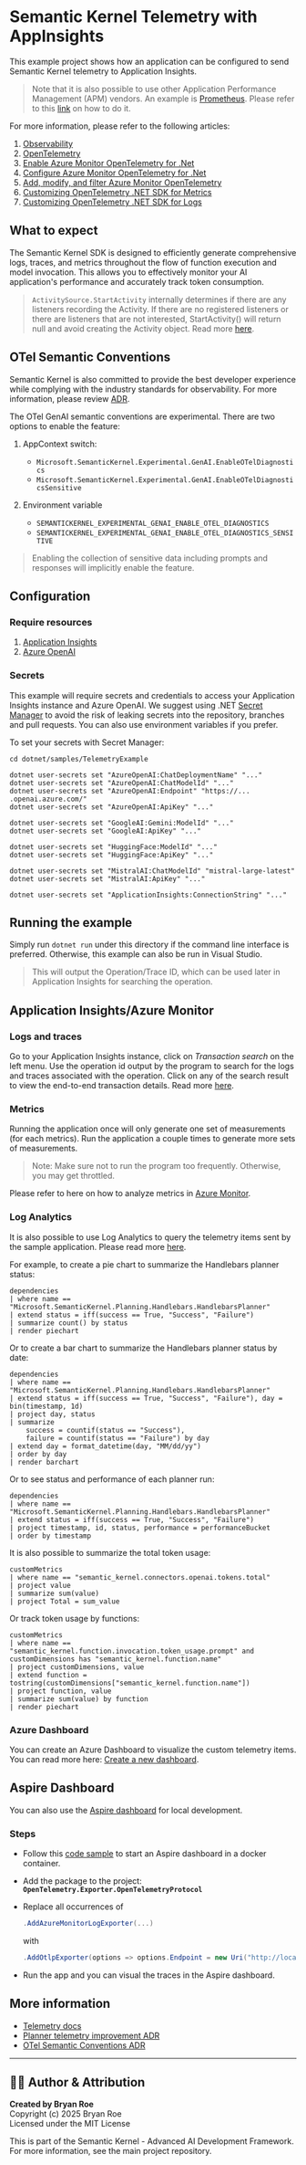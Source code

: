 ﻿# Semantic Kernel Telemetry with AppInsights

This example project shows how an application can be configured to send Semantic Kernel telemetry to Application Insights.

> Note that it is also possible to use other Application Performance Management (APM) vendors. An example is [Prometheus](https://prometheus.io/docs/introduction/overview/). Please refer to this [link](https://learn.microsoft.com/en-us/dotnet/core/diagnostics/metrics-collection#configure-the-example-app-to-use-opentelemetrys-prometheus-exporter) on how to do it.

For more information, please refer to the following articles:

1. [Observability](https://learn.microsoft.com/en-us/dotnet/core/diagnostics/observability-with-otel)
2. [OpenTelemetry](https://opentelemetry.io/docs/)
3. [Enable Azure Monitor OpenTelemetry for .Net](https://learn.microsoft.com/en-us/azure/azure-monitor/app/opentelemetry-enable?tabs=net)
4. [Configure Azure Monitor OpenTelemetry for .Net](https://learn.microsoft.com/en-us/azure/azure-monitor/app/opentelemetry-configuration?tabs=net)
5. [Add, modify, and filter Azure Monitor OpenTelemetry](https://learn.microsoft.com/en-us/azure/azure-monitor/app/opentelemetry-add-modify?tabs=net)
6. [Customizing OpenTelemetry .NET SDK for Metrics](https://github.com/open-telemetry/opentelemetry-dotnet/blob/main/docs/metrics/customizing-the-sdk/README.md)
7. [Customizing OpenTelemetry .NET SDK for Logs](https://github.com/open-telemetry/opentelemetry-dotnet/blob/main/docs/logs/customizing-the-sdk/README.md)

## What to expect

The Semantic Kernel SDK is designed to efficiently generate comprehensive logs, traces, and metrics throughout the flow of function execution and model invocation. This allows you to effectively monitor your AI application's performance and accurately track token consumption.

> `ActivitySource.StartActivity` internally determines if there are any listeners recording the Activity. If there are no registered listeners or there are listeners that are not interested, StartActivity() will return null and avoid creating the Activity object. Read more [here](https://learn.microsoft.com/en-us/dotnet/core/diagnostics/distributed-tracing-instrumentation-walkthroughs).

## OTel Semantic Conventions

Semantic Kernel is also committed to provide the best developer experience while complying with the industry standards for observability. For more information, please review [ADR](../../../../docs/decisions/0044-OTel-semantic-convention.md).

The OTel GenAI semantic conventions are experimental. There are two options to enable the feature:

1. AppContext switch:

   - `Microsoft.SemanticKernel.Experimental.GenAI.EnableOTelDiagnostics`
   - `Microsoft.SemanticKernel.Experimental.GenAI.EnableOTelDiagnosticsSensitive`

2. Environment variable

   - `SEMANTICKERNEL_EXPERIMENTAL_GENAI_ENABLE_OTEL_DIAGNOSTICS`
   - `SEMANTICKERNEL_EXPERIMENTAL_GENAI_ENABLE_OTEL_DIAGNOSTICS_SENSITIVE`

> Enabling the collection of sensitive data including prompts and responses will implicitly enable the feature.

## Configuration

### Require resources

1. [Application Insights](https://learn.microsoft.com/en-us/azure/azure-monitor/app/create-workspace-resource)
2. [Azure OpenAI](https://learn.microsoft.com/en-us/azure/ai-services/openai/how-to/create-resource?pivots=web-portal)

### Secrets

This example will require secrets and credentials to access your Application Insights instance and Azure OpenAI.
We suggest using .NET [Secret Manager](https://learn.microsoft.com/en-us/aspnet/core/security/app-secrets)
to avoid the risk of leaking secrets into the repository, branches and pull requests.
You can also use environment variables if you prefer.

To set your secrets with Secret Manager:

```
cd dotnet/samples/TelemetryExample

dotnet user-secrets set "AzureOpenAI:ChatDeploymentName" "..."
dotnet user-secrets set "AzureOpenAI:ChatModelId" "..."
dotnet user-secrets set "AzureOpenAI:Endpoint" "https://... .openai.azure.com/"
dotnet user-secrets set "AzureOpenAI:ApiKey" "..."

dotnet user-secrets set "GoogleAI:Gemini:ModelId" "..."
dotnet user-secrets set "GoogleAI:ApiKey" "..."

dotnet user-secrets set "HuggingFace:ModelId" "..."
dotnet user-secrets set "HuggingFace:ApiKey" "..."

dotnet user-secrets set "MistralAI:ChatModelId" "mistral-large-latest"
dotnet user-secrets set "MistralAI:ApiKey" "..."

dotnet user-secrets set "ApplicationInsights:ConnectionString" "..."
```

## Running the example

Simply run `dotnet run` under this directory if the command line interface is preferred. Otherwise, this example can also be run in Visual Studio.

> This will output the Operation/Trace ID, which can be used later in Application Insights for searching the operation.

## Application Insights/Azure Monitor

### Logs and traces

Go to your Application Insights instance, click on _Transaction search_ on the left menu. Use the operation id output by the program to search for the logs and traces associated with the operation. Click on any of the search result to view the end-to-end transaction details. Read more [here](https://learn.microsoft.com/en-us/azure/azure-monitor/app/transaction-search-and-diagnostics?tabs=transaction-search).

### Metrics

Running the application once will only generate one set of measurements (for each metrics). Run the application a couple times to generate more sets of measurements.

> Note: Make sure not to run the program too frequently. Otherwise, you may get throttled.

Please refer to here on how to analyze metrics in [Azure Monitor](https://learn.microsoft.com/en-us/azure/azure-monitor/essentials/analyze-metrics).

### Log Analytics

It is also possible to use Log Analytics to query the telemetry items sent by the sample application. Please read more [here](https://learn.microsoft.com/en-us/azure/azure-monitor/logs/log-analytics-tutorial).

For example, to create a pie chart to summarize the Handlebars planner status:

```kql
dependencies
| where name == "Microsoft.SemanticKernel.Planning.Handlebars.HandlebarsPlanner"
| extend status = iff(success == True, "Success", "Failure")
| summarize count() by status
| render piechart
```

Or to create a bar chart to summarize the Handlebars planner status by date:

```kql
dependencies
| where name == "Microsoft.SemanticKernel.Planning.Handlebars.HandlebarsPlanner"
| extend status = iff(success == True, "Success", "Failure"), day = bin(timestamp, 1d)
| project day, status
| summarize
    success = countif(status == "Success"),
    failure = countif(status == "Failure") by day
| extend day = format_datetime(day, "MM/dd/yy")
| order by day
| render barchart
```

Or to see status and performance of each planner run:

```kql
dependencies
| where name == "Microsoft.SemanticKernel.Planning.Handlebars.HandlebarsPlanner"
| extend status = iff(success == True, "Success", "Failure")
| project timestamp, id, status, performance = performanceBucket
| order by timestamp
```

It is also possible to summarize the total token usage:

```kql
customMetrics
| where name == "semantic_kernel.connectors.openai.tokens.total"
| project value
| summarize sum(value)
| project Total = sum_value
```

Or track token usage by functions:

```kql
customMetrics
| where name == "semantic_kernel.function.invocation.token_usage.prompt" and customDimensions has "semantic_kernel.function.name"
| project customDimensions, value
| extend function = tostring(customDimensions["semantic_kernel.function.name"])
| project function, value
| summarize sum(value) by function
| render piechart
```

### Azure Dashboard

You can create an Azure Dashboard to visualize the custom telemetry items. You can read more here: [Create a new dashboard](https://learn.microsoft.com/en-us/azure/azure-monitor/app/overview-dashboard#create-a-new-dashboard).

## Aspire Dashboard

You can also use the [Aspire dashboard](https://learn.microsoft.com/en-us/dotnet/aspire/fundamentals/dashboard/overview) for local development.

### Steps

- Follow this [code sample](https://learn.microsoft.com/en-us/dotnet/aspire/fundamentals/dashboard/overview) to start an Aspire dashboard in a docker container.
- Add the package to the project: **`OpenTelemetry.Exporter.OpenTelemetryProtocol`**
- Replace all occurrences of

  ```c#
  .AddAzureMonitorLogExporter(...)
  ```

  with

  ```c#
  .AddOtlpExporter(options => options.Endpoint = new Uri("http://localhost:4317"))
  ```

- Run the app and you can visual the traces in the Aspire dashboard.

## More information

- [Telemetry docs](../../../docs/TELEMETRY.md)
- [Planner telemetry improvement ADR](../../../../docs/decisions/0025-planner-telemetry-enhancement.md)
- [OTel Semantic Conventions ADR](../../../../docs/decisions/0044-OTel-semantic-convention.md)


---

## 👨‍💻 Author & Attribution

**Created by Bryan Roe**  
Copyright (c) 2025 Bryan Roe  
Licensed under the MIT License

This is part of the Semantic Kernel - Advanced AI Development Framework.
For more information, see the main project repository.
